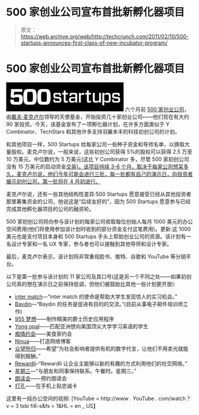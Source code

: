 # 500 家创业公司宣布首批新孵化器项目 

> 原文：<https://web.archive.org/web/http://techcrunch.com/2011/02/10/500-startups-announces-first-class-of-new-incubator-program/>

# 500 家创业公司宣布首批新孵化器项目

[![](img/2b7c08c422db1bd044419c35c58f122a.png)](https://web.archive.org/web/20230202234723/http://www.500startups.com/) 六个月前 [500 家创业公司](https://web.archive.org/web/20230202234723/http://500startups.com/)，由[戴夫·麦克卢尔](https://web.archive.org/web/20230202234723/http://www.crunchbase.com/person/dave-mcclure)领导的天使基金，开始投资几十家创业公司——他们现在有大约 90 家投资。今天，该基金宣布了一项孵化器计划，在许多方面类似于 Y Combinator、TechStars 和其他许多支持羽翼未丰的科技初创公司的计划。

和其他项目一样，500 Startups 给每家公司一些种子资金和导师名单，以换取大量股权。麦克卢尔说，一般来说，这些初创公司获得 5%的股权可以获得 2.5 万至 10 万美元，中位数约为 5 万美元(这比 Y Combinator 多，尽管 500 家初创公司没有 15 万美元的启动资金[交易)。该项目持续 3-6 个月，取决于每家公司想呆多久，麦克卢尔说，他们今年可能会进行三批，每一批都有自己的演示日，向投资者展示初创公司，第一批将在 4 月初进行。](https://web.archive.org/web/20230202234723/https://techcrunch.com/2011/01/28/yuri-milner-sv-angel-offer-every-new-y-combinator-startup-150k/)

麦克卢尔说，还有一些其他结构性差异:500 Startups 愿意接受已经从其他投资者那里筹集资金的公司，他说这是“后续友好的”，因为 500 Startups 愿意参与已经完成其他孵化器项目的公司的融资轮。

500 家初创公司将向参与该计划的每家公司收取每位创始人每月 1000 美元的办公空间费用(他们将使用参加该计划时收到的部分资金支付这笔费用)。更新:这 1000 美元也是支付项目本身和 500 Startups 手头上帮助创业公司的资源。该计划有一名设计专家和一名 UX 专家，参与者也可以接触到其他导师和设计专家。

最后，麦克卢尔表示，该计划将非常重视脸书、推特、谷歌和 YouTube 等分销平台。

以下是第一批参与该计划的 11 家公司及其口号(这是另一个不同之处——如果初创公司真的想在演示日之前保持低调，但他们被鼓励比其他一些计划更开放):

*   [inter match](https://web.archive.org/web/20230202234723/http://www.internmatch.com/)—“inter match 的使命是帮助大学生发现惊人的实习机会。”
*   [Baydin](https://web.archive.org/web/20230202234723/http://www.baydin.com/)—“Baydin 的任务是促进有目的的交流。”(目前从事电子邮件培训师工作)
*   [955 梦想](https://web.archive.org/web/20230202234723/http://www.955dreams.com/)——制作精美的爵士历史应用程序
*   [Yong opal](https://web.archive.org/web/20230202234723/http://www.yongopal.com/)——匹配亚洲想向美国顶尖大学学习英语的学生
*   [痴情约会](https://web.archive.org/web/20230202234723/http://www.spoondate.com/)——美食家约会
*   [Ninua](https://web.archive.org/web/20230202234723/http://www.ninua.com/)——打造网络博客
*   [众望所归](https://web.archive.org/web/20230202234723/http://www.crowdrally.com/)——希望“为社会影响者提供有机的数字代言，让他们不用卖光就能得到报酬。”
*   [Rewardli](https://web.archive.org/web/20230202234723/http://www.rewardli.com/)–“Rewardli 让企业主能够以新的有趣的方式利用他们的社交网络。”
*   [星期三](https://web.archive.org/web/20230202234723/http://www.wednesdays.com/)—“与朋友和同事保持联系。午餐时。星期三。”
*   [朗读会](https://web.archive.org/web/20230202234723/http://www.speakergram.com/)——预约朗读会
*   [打孔](https://web.archive.org/web/20230202234723/http://www.getpunchd.com/)——在手机上贴忠诚卡

这里有一段办公空间的视频:
[YouTube = http://www . YouTube . com/watch？v = 3 tsbi fi6-s&fs = 1&HL = en _ US】